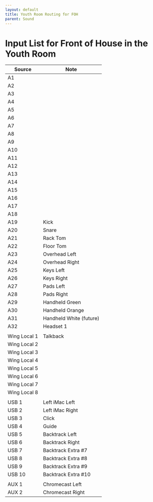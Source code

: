 ```yaml
---
layout: default
title: Youth Room Routing for FOH
parent: Sound
---
```


# Input List for Front of House in the Youth Room

| Source | Note |
| --- | --- |
| A1 | |
| A2 | |
| A3 | |
| A4 | |
| A5 | |
| A6 | |
| A7 | |
| A8 | |
| A9 | |
| A10 | |
| A11 | |
| A12 | |
| A13 | |
| A14 | |
| A15 | |
| A16 | |
| A17 | |
| A18 | |
| A19 | Kick |
| A20 | Snare |
| A21 | Rack Tom |
| A22 | Floor Tom |
| A23 | Overhead Left |
| A24 | Overhead Right |
| A25 | Keys Left |
| A26 | Keys Right |
| A27 | Pads Left |
| A28 | Pads Right |
| A29 | Handheld Green |
| A30 | Handheld Orange |
| A31 | Handheld White (future) |
| A32 | Headset 1 |
| | |
| Wing Local 1 | Talkback |
| Wing Local 2 | |
| Wing Local 3 | |
| Wing Local 4 | |
| Wing Local 5 | |
| Wing Local 6 | |
| Wing Local 7 | |
| Wing Local 8 | |
| | |
| USB 1 | Left iMac Left |
| USB 2 | Left iMac Right |
| USB 3 | Click |
| USB 4 | Guide |
| USB 5 | Backtrack Left |
| USB 6 | Backtrack Right |
| USB 7 | Backtrack Extra #7 |
| USB 8 | Backtrack Extra #8 |
| USB 9 | Backtrack Extra #9 |
| USB 10 | Backtrack Extra #10 |
| | |
| AUX 1 | Chromecast Left |
| AUX 2 | Chromecast Right |

